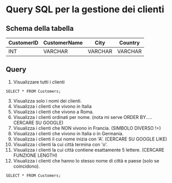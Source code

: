 
# Query SQL per la gestione dei clienti

## Schema della tabella
| CustomerID | CustomerName | City     | Country |
|------------|--------------|----------|---------|
| INT        | VARCHAR      | VARCHAR  | VARCHAR |

## Query

1. Visualizzare tutti i clienti

```
SELECT * FROM Customers;
```
   
3. Visualizza solo i nomi dei clienti.
4. Visualizza i clienti che vivono in Italia
5. Visualizza i clienti che vivono a Roma.
6. Visualizza i clienti ordinati per nome. (nota mi serve ORDER BY..... CERCARE SU GOOGLE)
7. Visualizza i clienti che NON vivono in Francia. (SIMBOLO DIVERSO !=)
8. Visualizza i clienti che vivono in Italia o in Germania.
9. Visualizza i clienti il cui nome inizia con 'A'. (CERCARE SU GOOGLE LIKE)
10. Visualizza i clienti la cui città termina con 'o'.
11. Visualizza i clienti la cui città contiene esattamente 5 lettere. (CERCARE FUNZIONE LENGTH)
12. Visualizza i clienti che hanno lo stesso nome di città e paese (solo se coincidono).



```
SELECT * FROM Customers;
```

